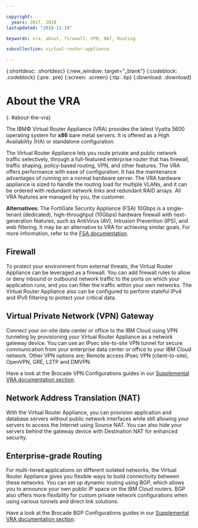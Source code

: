 ```yaml
---

copyright:
  years: 2017, 2018
lastupdated: "2018-11-10"

keywords: vra, about, firewall, VPN, NAT, Routing

subcollection: virtual-router-appliance

---
```


{:shortdesc: .shortdesc}
{:new_window: target="_blank"}
{:codeblock: .codeblock}
{:pre: .pre}
{:screen: .screen}
{:tip: .tip}
{:download: .download}

# About the VRA
{: #about-the-vra}

The IBM© Virtual Router Appliance (VRA) provides the latest Vyatta 5600 operating system for **x86** bare metal servers. It is offered as a High Availability (HA) or standalone configuration.

The Virtual Router Appliance lets you route private and public network traffic selectively, through a full-featured enterprise router that has firewall, traffic shaping, policy-based routing, VPN, and other features. The VRA offers performance with ease of configuration. It has the maintenance advantages of running on a normal hardware server. The VRA hardware appliance is sized to handle the routing load for multiple VLANs, and it can be ordered with redundant network links and redundant RAID arrays. All VRA features are managed by you, the customer.

**Alternatives:** The FortiGate Security Appliance (FSA) 10Gbps is a single-tenant (dedicated), high-throughput (10Gbps) hardware firewall with next-generation features, such as AntiVirus (AV), Intrusion Prevention (IPS), and web filtering. It may be an alternative to VRA for achieving similar goals. For more information, refer to the [FSA documentation](/docs/infrastructure/fortigate-10g?topic=fortigate-10g-getting-started-with-fortigate-security-appliance-10gbps).

## Firewall
To protect your environment from external threats, the Virtual Router Appliance can be leveraged as a firewall. You can add firewall rules to allow or deny inbound or outbound network traffic to the ports on which your application runs, and you can filter the traffic within your own networks. The Virtual Router Appliance also can be configured to perform stateful IPv4 and IPv6 filtering to protect your critical data.

## Virtual Private Network (VPN) Gateway
Connect your on-site data center or office to the IBM Cloud using VPN tunneling by provisioning your Virtual Router Appliance as a network gateway device. You can use an IPsec site-to-site VPN tunnel for secure communication from your enterprise data center or office to your IBM Cloud network. Other VPN options are; Remote access IPsec VPN (client-to-site), OpenVPN, GRE, L2TP and DMVPN.

Have a look at the Brocade VPN Configurations guides in our [Supplemental VRA documentation section](/docs/infrastructure/virtual-router-appliance?topic=virtual-router-appliance-supplemental-vra-documentation).

## Network Address Translation (NAT)
With the Virtual Router Appliance, you can provision application and database servers without public network interfaces while still allowing your servers to access the Internet using Source NAT. You can also hide your servers behind the gateway device with Destination NAT for enhanced security.

## Enterprise-grade Routing

For multi-tiered applications on different isolated networks, the Virtual Router Appliance gives you flexible ways to build connectivity between these networks. You can set up dynamic routing using BGP, which allows you to announce your own public IP space on the IBM Cloud routers. BGP also offers more flexibility for custom private network configurations when using various tunnels and direct link solutions.

Have a look at the Brocade BGP Configurations guides in our [Supplemental VRA documentation section](/docs/infrastructure/virtual-router-appliance?topic=virtual-router-appliance-supplemental-vra-documentation).
